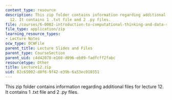 ```yaml
---
content_type: resource
description: This zip folder contains information regarding additional files for lecture
  12. It contains 1 .txt file and 2 .py files.
file: /courses/6-0002-introduction-to-computational-thinking-and-data-science-fall-2016/02c65002d8f69f42e39b6a53ec010351_Lecture12.zip
file_type: application/zip
learning_resource_types:
- Lecture Notes
ocw_type: OCWFile
parent_title: Lecture Slides and Files
parent_type: CourseSection
parent_uid: c4d42078-e168-d096-eb09-fadfcff2fabc
resourcetype: Other
title: Lecture12.zip
uid: 02c65002-d8f6-9f42-e39b-6a53ec010351
---
```

This zip folder contains information regarding additional files for lecture 12. It contains 1 .txt file and 2 .py files.

